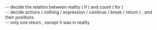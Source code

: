 -- decide the relation between reality ( if ) and count ( for )  
-- decide actions ( nothing / expression / continue / break / return ) , and their positions   
-- only one return , except it was in reality   
